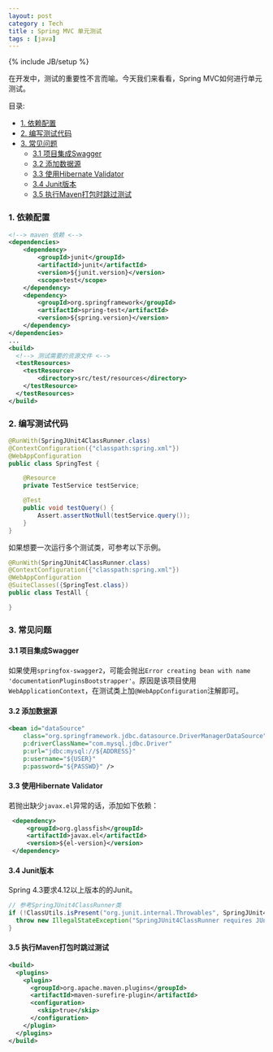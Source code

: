 ```yaml
---
layout: post
category : Tech
title : Spring MVC 单元测试
tags : [java]
---
```

{% include JB/setup %}

在开发中，测试的重要性不言而喻。今天我们来看看，Spring MVC如何进行单元测试。

目录:
<!-- @import "[TOC]" {cmd="toc" depthFrom=2 depthTo=6 orderedList=false} -->
<!-- code_chunk_output -->

* [1. 依赖配置](#1-依赖配置)
* [2. 编写测试代码](#2-编写测试代码)
* [3. 常见问题](#3-常见问题)
	* [3.1 项目集成Swagger](#31-项目集成swagger)
	* [3.2 添加数据源](#32-添加数据源)
	* [3.3 使用Hibernate Validator](#33-使用hibernate-validator)
	* [3.4 Junit版本](#34-junit版本)
	* [3.5 执行Maven打包时跳过测试](#35-执行maven打包时跳过测试)

<!-- /code_chunk_output -->


### 1. 依赖配置

```xml
<!--> maven 依赖 <-->
<dependencies>
    <dependency>
        <groupId>junit</groupId>
        <artifactId>junit</artifactId>
        <version>${junit.version}</version>
        <scope>test</scope>
    </dependency>
    <dependency>
        <groupId>org.springframework</groupId>
        <artifactId>spring-test</artifactId>
        <version>${spring.version}</version>
    </dependency>
</dependencies>
...
<build>
  <!--> 测试需要的资源文件 <-->
  <testResources>
    <testResource>
        <directory>src/test/resources</directory>
    </testResource>
  </testResources>
</build>
```

### 2. 编写测试代码

```java
@RunWith(SpringJUnit4ClassRunner.class)
@ContextConfiguration({"classpath:spring.xml"})
@WebAppConfiguration
public class SpringTest {

    @Resource
    private TestService testService;

    @Test
    public void testQuery() {
        Assert.assertNotNull(testService.query());
    }
}
```

如果想要一次运行多个测试类，可参考以下示例。

```java
@RunWith(SpringJUnit4ClassRunner.class)
@ContextConfiguration({"classpath:spring.xml"})
@WebAppConfiguration
@SuiteClasses({SpringTest.class})
public class TestAll {

}
```

### 3. 常见问题

#### 3.1 项目集成Swagger

如果使用`springfox-swagger2`，可能会抛出`Error creating bean with name 'documentationPluginsBootstrapper'`。原因是该项目使用`WebApplicationContext`，在测试类上加`@WebAppConfiguration`注解即可。

#### 3.2 添加数据源

```xml
<bean id="dataSource"
    class="org.springframework.jdbc.datasource.DriverManagerDataSource"
    p:driverClassName="com.mysql.jdbc.Driver"
    p:url="jdbc:mysql://${ADDRESS}"
    p:username="${USER}"
    p:password="${PASSWD}" />
```

#### 3.3 使用Hibernate Validator

若抛出缺少`javax.el`异常的话，添加如下依赖：

```xml
 <dependency>
     <groupId>org.glassfish</groupId>
     <artifactId>javax.el</artifactId>
     <version>${el-version}</version>
 </dependency>
```

#### 3.4 Junit版本

Spring 4.3要求4.12以上版本的的Junit。

```java
// 参考SpringJUnit4ClassRunner类
if (!ClassUtils.isPresent("org.junit.internal.Throwables", SpringJUnit4ClassRunner.class.getClassLoader())) {
  throw new IllegalStateException("SpringJUnit4ClassRunner requires JUnit 4.12 or higher.");
}
```

#### 3.5 执行Maven打包时跳过测试

```xml
<build>
  <plugins>
    <plugin>
      <groupId>org.apache.maven.plugins</groupId>
      <artifactId>maven-surefire-plugin</artifactId>
      <configuration>
        <skip>true</skip>
      </configuration>
    </plugin>
  </plugins>
</build>
```
